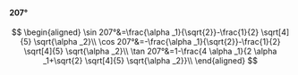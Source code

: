 #### 207°

$$
\begin{aligned}
\sin 207°&=\frac{\alpha _1}{\sqrt{2}}-\frac{1}{2} \sqrt[4]{5} \sqrt{\alpha _2}\\
\cos 207°&=-\frac{\alpha _1}{\sqrt{2}}-\frac{1}{2} \sqrt[4]{5} \sqrt{\alpha _2}\\
\tan 207°&=1-\frac{4 \alpha _1}{2 \alpha _1+\sqrt{2} \sqrt[4]{5} \sqrt{\alpha _2}}\\
\end{aligned}
$$

